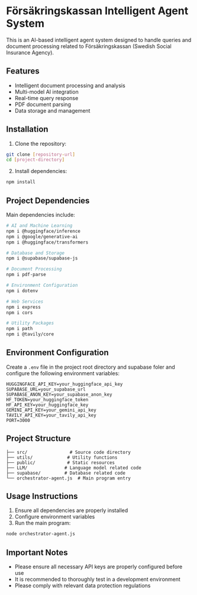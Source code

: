# Försäkringskassan Intelligent Agent System

This is an AI-based intelligent agent system designed to handle queries and document processing related to Försäkringskassan (Swedish Social Insurance Agency).

## Features

- Intelligent document processing and analysis
- Multi-model AI integration
- Real-time query response
- PDF document parsing
- Data storage and management

## Installation

1. Clone the repository:

```bash
git clone [repository-url]
cd [project-directory]
```

2. Install dependencies:

```bash
npm install
```

## Project Dependencies

Main dependencies include:

```bash
# AI and Machine Learning
npm i @huggingface/inference
npm i @google/generative-ai
npm i @huggingface/transformers

# Database and Storage
npm i @supabase/supabase-js

# Document Processing
npm i pdf-parse

# Environment Configuration
npm i dotenv

# Web Services
npm i express
npm i cors

# Utility Packages
npm i path
npm i @tavily/core
```

## Environment Configuration

Create a `.env` file in the project root directory and supabase foler and configure the following environment variables:

```env
HUGGINGFACE_API_KEY=your_huggingface_api_key
SUPABASE_URL=your_supabase_url
SUPABASE_ANON_KEY=your_supabase_anon_key
HF_TOKEN=your_huggingface_token
HF_API_KEY=your_huggingface_key
GEMINI_API_KEY=your_gemini_api_key
TAVILY_API_KEY=your_tavily_api_key
PORT=3000
```

## Project Structure

```
├── src/                # Source code directory
├── utils/             # Utility functions
├── public/            # Static resources
├── LLM/              # Language model related code
├── supabase/         # Database related code
└── orchestrator-agent.js  # Main program entry
```

## Usage Instructions

1. Ensure all dependencies are properly installed
2. Configure environment variables
3. Run the main program:

```bash
node orchestrator-agent.js
```

## Important Notes

- Please ensure all necessary API keys are properly configured before use
- It is recommended to thoroughly test in a development environment
- Please comply with relevant data protection regulations
